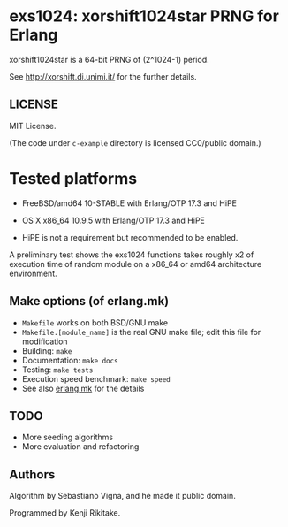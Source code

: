 # exs1024: xorshift1024star PRNG for Erlang

xorshift1024star is a 64-bit PRNG of (2^1024-1) period.

See <http://xorshift.di.unimi.it/> for the further details.

## LICENSE

MIT License.

(The code under `c-example` directory is licensed CC0/public domain.)

# Tested platforms

* FreeBSD/amd64 10-STABLE with Erlang/OTP 17.3 and HiPE
* OS X x86\_64 10.9.5 with Erlang/OTP 17.3 and HiPE

* HiPE is not a requirement but recommended to be enabled.

A preliminary test shows the exs1024 functions takes roughly x2 of execution
time of random module on a x86_64 or amd64 architecture environment.

## Make options (of erlang.mk)

* `Makefile` works on both BSD/GNU make
* `Makefile.[module_name]` is the real GNU make file; edit this file for modification
* Building: `make`
* Documentation: `make docs`
* Testing: `make tests`
* Execution speed benchmark: `make speed`
* See also [erlang.mk](https://github.com/extend/erlang.mk) for the details

## TODO

* More seeding algorithms
* More evaluation and refactoring

## Authors

Algorithm by Sebastiano Vigna, and he made it public domain.

Programmed by Kenji Rikitake.

